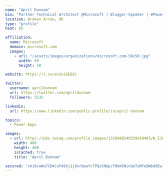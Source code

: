 ```yaml
---
name: "April Dunnam"
bio: "Partner Technical Architect @Microsoft | Blogger-Speaker | #PowerApps, #PowerAutomate, #Office365, #SharePoint | #WIT | #Karaoke Queen"
location: Broken Arrow, OK
type: "profile"
heat: 65

affiliation:
  name: Microsoft
  domain: microsoft.com
  images:
    - url: "/assets/images/organizations/microsoft.com-50x50.jpg"
      width: 50
      height: 50

website: https://t.co/enJuiGEQZc

twitter:
  username: aprildunnam
  url: https://twitter.com/aprildunnam
  followers: 5532

linkedin:
  url: https://www.linkedin.com/public-profile/in/april-dunnam

topics:
  - Power Apps

images:
  - url: https://pbs.twimg.com/profile_images/1326986540329918465/W_IJ6Ih2_400x400.jpg
    width: 400
    height: 400
    isCached: true
    title: "April Dunnam"

secured: "vXi0/wHw7CD4CxFd6Xj1j8vrQeeYcTPQsSNUp/f0kK6NinUeTuMfe9Wb9dEw1C1bHAB41f1ZnfKw36HCFaP12U4W8ouOphIgydqmNU5eGRnYO/SWwrJEMmZy/Cl4MvdKE+gnpQzLqoH91fueU9jg06m+7lOKvsi0ahJxdTM9zV707Fwxoc3aZQTP5Webm36BLfnJGi9gLlueahpbcOZep8x3ptvxq6tTIDjBiQdDkHtyFzPmp3ZZYXGWlIt5ctmOe/1vHh138HSdFMtMDAqehhYgveDtfVIaIfdy6XttOkDDmKLHM6S0lI6hCsLL4v7rNMzyKTw+OdGhw1kAWgjmzwemw9/1OzC20JWLdX2DrIdHVTJNPywRDnEGOSBCpqR32BroVDfiw7zw6PF0/mtoYqMDGZzjj0Lo2oI36pK4SyI=;Cm65kdseG+2BhEX1TuNq1w=="
---
```


